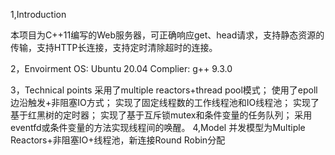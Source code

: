 1,Introduction

本项目为C++11编写的Web服务器，可正确响应get、head请求，支持静态资源的传输，支持HTTP长连接，支持定时清除超时的连接。

2，Envoirment
OS: Ubuntu 20.04
Complier: g++ 9.3.0

3，Technical points
    采用了multiple reactors+thread pool模式； 
    使用了epoll边沿触发+非阻塞IO方式； 
    实现了固定线程数的工作线程池和IO线程池； 
    实现了基于红黑树的定时器； 
    实现了基于互斥锁mutex和条件变量的任务队列； 
    采用eventfd或条件变量的方法实现线程间的唤醒。
4,Model
并发模型为Multiple Reactors+非阻塞IO+线程池，新连接Round Robin分配
